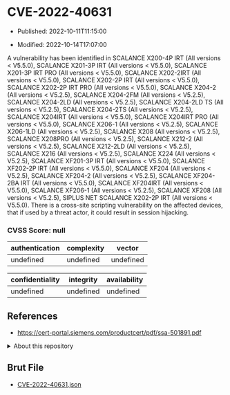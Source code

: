 # CVE-2022-40631

- Published: 2022-10-11T11:15:00

- Modified: 2022-10-14T17:07:00

A vulnerability has been identified in SCALANCE X200-4P IRT (All versions < V5.5.0), SCALANCE X201-3P IRT (All versions < V5.5.0), SCALANCE X201-3P IRT PRO (All versions < V5.5.0), SCALANCE X202-2IRT (All versions < V5.5.0), SCALANCE X202-2P IRT (All versions < V5.5.0), SCALANCE X202-2P IRT PRO (All versions < V5.5.0), SCALANCE X204-2 (All versions < V5.2.5), SCALANCE X204-2FM (All versions < V5.2.5), SCALANCE X204-2LD (All versions < V5.2.5), SCALANCE X204-2LD TS (All versions < V5.2.5), SCALANCE X204-2TS (All versions < V5.2.5), SCALANCE X204IRT (All versions < V5.5.0), SCALANCE X204IRT PRO (All versions < V5.5.0), SCALANCE X206-1 (All versions < V5.2.5), SCALANCE X206-1LD (All versions < V5.2.5), SCALANCE X208 (All versions < V5.2.5), SCALANCE X208PRO (All versions < V5.2.5), SCALANCE X212-2 (All versions < V5.2.5), SCALANCE X212-2LD (All versions < V5.2.5), SCALANCE X216 (All versions < V5.2.5), SCALANCE X224 (All versions < V5.2.5), SCALANCE XF201-3P IRT (All versions < V5.5.0), SCALANCE XF202-2P IRT (All versions < V5.5.0), SCALANCE XF204 (All versions < V5.2.5), SCALANCE XF204-2 (All versions < V5.2.5), SCALANCE XF204-2BA IRT (All versions < V5.5.0), SCALANCE XF204IRT (All versions < V5.5.0), SCALANCE XF206-1 (All versions < V5.2.5), SCALANCE XF208 (All versions < V5.2.5), SIPLUS NET SCALANCE X202-2P IRT (All versions < V5.5.0). There is a cross-site scripting vulnerability on the affected devices, that if used by a threat actor, it could result in session hijacking.

### CVSS Score: **null**

| authentication | complexity | vector |
| --- | --- | --- |
| undefined | undefined | undefined |

| confidentiality | integrity | availability |
| --- | --- | --- |
| undefined | undefined | undefined |

## References

* https://cert-portal.siemens.com/productcert/pdf/ssa-501891.pdf

<details>
<summary>About this repository</summary> 

  This repository is part of the project [Live Hack CVE](https://github.com/Live-Hack-CVE). Main website can be found [www.live-hack.org](https://www.live-hack.org) 
  
  Made by [Sn0wAlice](https://github.com/Sn0wAlice) for the people that care about security and need to have a feed of the latest CVEs. Hope you enjoy it, don't forget to star the repo and follow me on [Twitter](https://twitter.com/Sn0wAlice) and [Github](https://github.com/Sn0wAlice). And that is my [personnal website](https://www.alice-snow.me/)

  - [Home Page](https://github.com/Live-Hack-CVE)
  - [Framework](https://github.com/Live-Hack-CVE/cve-framework)
  - [CVE database](https://github.com/Live-Hack-CVE/full_database)
  - [Changelog](https://github.com/Live-Hack-CVE/Changelog)
</details>

## Brut File

* [CVE-2022-40631.json](https://raw.githubusercontent.com/Live-Hack-CVE/full_database/main/cves/2022/CVE-2022-40631.json)


